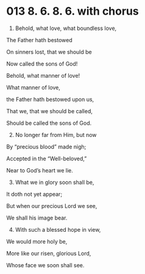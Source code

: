 # 013 8. 6. 8. 6. with chorus

1.  Behold, what love, what boundless love,

The Father hath bestowed

On sinners lost, that we should be

Now called the sons of God!

Behold, what manner of love!

What manner of love,

the Father hath bestowed upon us,

That we, that we should be called,

Should be called the sons of God.

2.  No longer far from Him, but now

By “precious blood” made nigh;

Accepted in the “Well-beloved,”

Near to God’s heart we lie.

3.  What we in glory soon shall be,

It doth not yet appear;

But when our precious Lord we see,

We shall his image bear.

4.  With such a blessed hope in view,

We would more holy be,

More like our risen, glorious Lord,

Whose face we soon shall see.

